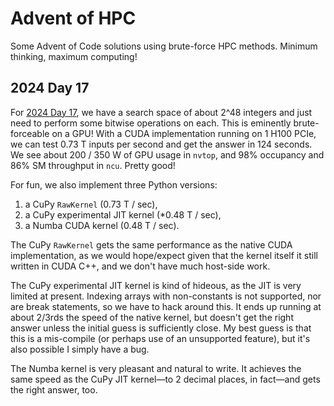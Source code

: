 # Advent of HPC

Some Advent of Code solutions using brute-force HPC methods. Minimum thinking, maximum computing!

## 2024 Day 17
For [2024 Day 17](https://adventofcode.com/2024/day/17), we have a search space of about 2^48 integers and just need to perform some bitwise operations on each. This is eminently brute-forceable on a GPU! With a CUDA implementation running on 1 H100 PCIe, we can test 0.73 T inputs per second and get the answer in 124 seconds. We see about 200 / 350 W of GPU usage in `nvtop`, and 98% occupancy and 86% SM throughput in `ncu`. Pretty good!

For fun, we also implement three Python versions:
1) a CuPy `RawKernel` (0.73 T / sec),
2) a CuPy experimental JIT kernel (*0.48 T / sec),
3) a Numba CUDA kernel (0.48 T / sec).

The CuPy `RawKernel` gets the same performance as the native CUDA implementation, as we would hope/expect given that the kernel itself it still written in CUDA C++, and we don't have much host-side work.

The CuPy experimental JIT kernel is kind of hideous, as the JIT is very limited at present. Indexing arrays with non-constants is not supported, nor are break statements, so we have to hack around this. It ends up running at about 2/3rds the speed of the native kernel, but doesn't get the right answer unless the initial guess is sufficiently close. My best guess is that this is a mis-compile (or perhaps use of an unsupported feature), but it's also possible I simply have a bug.

The Numba kernel is very pleasant and natural to write. It achieves the same speed as the CuPy JIT kernel—to 2 decimal places, in fact—and gets the right answer, too.
